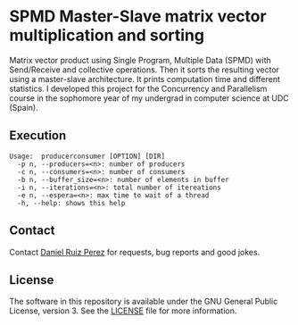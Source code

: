 SPMD Master-Slave matrix vector multiplication and sorting
============

Matrix vector product using Single Program, Multiple Data (SPMD) with Send/Receive and collective operations. Then it sorts the resulting vector using a master-slave architecture. It prints computation time and different statistics. I developed this project for the Concurrency and Parallelism course in the sophomore year of my undergrad in computer science at UDC (Spain). 


## Execution

```
Usage:  producerconsumer [OPTION] [DIR]
  -p n, --producers=<n>: number of producers
  -c n, --consumers=<n>: number of consumers
  -b n, --buffer_size=<n>: number of elements in buffer
  -i n, --iterations=<n>: total number of itereations
  -e n, --espera=<n>: max time to wait of a thread
  -h, --help: shows this help
```


## Contact

Contact [Daniel Ruiz Perez](mailto:druiz072@fiu.edu) for requests, bug reports and good jokes.


## License

The software in this repository is available under the GNU General Public License, version 3. See the [LICENSE](https://github.com/DaniRuizPerez/CharacterRecognizerLeagueOfLegends/blob/master/LICENSE) file for more information.
